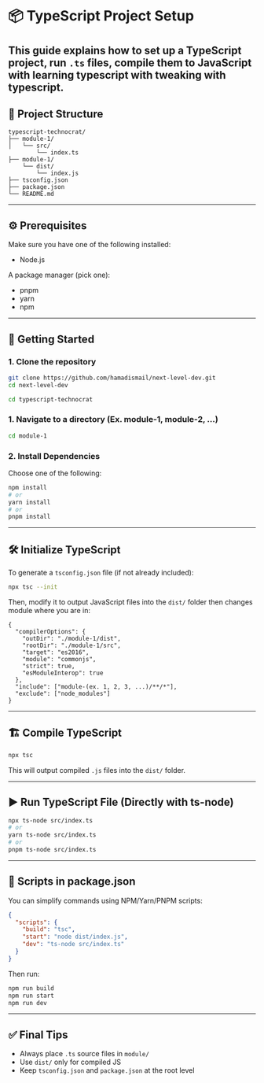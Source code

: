 # 📦 TypeScript Project Setup

## This guide explains how to set up a TypeScript project, run `.ts` files, compile them to JavaScript with learning typescript with tweaking with typescript.

## 📁 Project Structure

```
typescript-technocrat/
├── module-1/
│   └── src/
        └── index.ts
├── module-1/
    └── dist/
        └── index.js
├── tsconfig.json
├── package.json
└── README.md
```

---

## ⚙️ Prerequisites

Make sure you have one of the following installed:

- Node.js

A package manager (pick one):

- pnpm
- yarn
- npm

---

## 🚀 Getting Started

### 1. Clone the repository

```bash
git clone https://github.com/hamadismail/next-level-dev.git
cd next-level-dev
```

```bash
cd typescript-technocrat
```

### 1. Navigate to a directory (Ex. module-1, module-2, ...)

```bash
cd module-1
```

### 2. Install Dependencies

Choose one of the following:

```bash
npm install
# or
yarn install
# or
pnpm install
```

---

## 🛠️ Initialize TypeScript

To generate a `tsconfig.json` file (if not already included):

```bash
npx tsc --init
```

Then, modify it to output JavaScript files into the `dist/` folder then changes module where you are in:

```jsonc
{
  "compilerOptions": {
    "outDir": "./module-1/dist",
    "rootDir": "./module-1/src",
    "target": "es2016",
    "module": "commonjs",
    "strict": true,
    "esModuleInterop": true
  },
  "include": ["module-(ex. 1, 2, 3, ...)/**/*"],
  "exclude": ["node_modules"]
}
```

---

## 🏗️ Compile TypeScript

```bash
npx tsc
```

This will output compiled `.js` files into the `dist/` folder.

---

## ▶️ Run TypeScript File (Directly with ts-node)

```bash
npx ts-node src/index.ts
# or
yarn ts-node src/index.ts
# or
pnpm ts-node src/index.ts
```

---

## 📜 Scripts in package.json

You can simplify commands using NPM/Yarn/PNPM scripts:

```json
{
  "scripts": {
    "build": "tsc",
    "start": "node dist/index.js",
    "dev": "ts-node src/index.ts"
  }
}
```

Then run:

```bash
npm run build
npm run start
npm run dev
```

---

## ✅ Final Tips

- Always place `.ts` source files in `module/`
- Use `dist/` only for compiled JS
- Keep `tsconfig.json` and `package.json` at the root level
